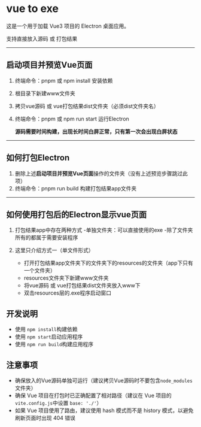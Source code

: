 # vue to exe

这是一个用于加载 Vue3 项目的 Electron 桌面应用。

支持直接放入源码 或 打包结果

---

## 启动项目并预览Vue页面

1. 终端命令：pnpm 或 npm  install 安装依赖
2. 根目录下新建www文件夹
3. 拷贝vue源码 或 vue打包结果dist文件夹（必须dist文件夹名）
4. 终端命令：pnpm 或 npm run start 运行Electron

   **源码需要时间构建，出现长时间白屏正常，只有第一次会出现白屏状态**

---

## 如何打包Electron

1. 删除上述**启动项目并预览Vue页面**操作的文件夹（没有上述预览步骤跳过此项）
2. 终端命令：pnpm run build 构建打包结果app文件夹

---

## 如何使用打包后的Electron显示vue页面

1. 打包结果app中存在两种方式
   -单独文件夹：可以直接使用的exe
   -除了文件夹所有的都属于需要安装程序
2. 这里只介绍方式一（单文件形式）

   - 打开打包结果app文件夹下的文件夹下的resources的文件夹（app下只有一个文件夹）
   - resources文件夹下新建www文件夹
   - 将vue源码 或 vue打包结果dist文件夹放入www下
   - 双击resources层的.exe程序启动窗口

## 开发说明

- 使用 `npm install`构建依赖
- 使用 `npm start`启动应用程序
- 使用 `npm run build`构建应用程序

## 注意事项

- 确保放入的Vue源码单独可运行（建议拷贝Vue源码时不要包含`node_modules`文件夹）
- 确保 Vue 项目在打包时已正确配置了相对路径（建议在 Vue 项目的 `vite.config.js`中设置 `base: './'`）
- 如果 Vue 项目使用了路由，建议使用 hash 模式而不是 history 模式，以避免刷新页面时出现 404 错误
